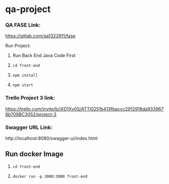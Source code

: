# qa-project

### QA FASE Link:

https://gitlab.com/qa1322911/fase

Run Project:

1. Run Back End Java Code First

2. ``cd front-end``

3.  ``npm install``

4. ``npm start``

### Trello Project 3 link:

https://trello.com/invite/b/iXD1Xy0S/ATTI0251b413fbaccc2912918da9339678b709BC3052/project-3

### Swagger URL Link:

http://localhost:8080/swagger-ui/index.html

## Run docker Image

1. ``cd front-end``

2. ``docker run -p 3000:3000 front-end``
